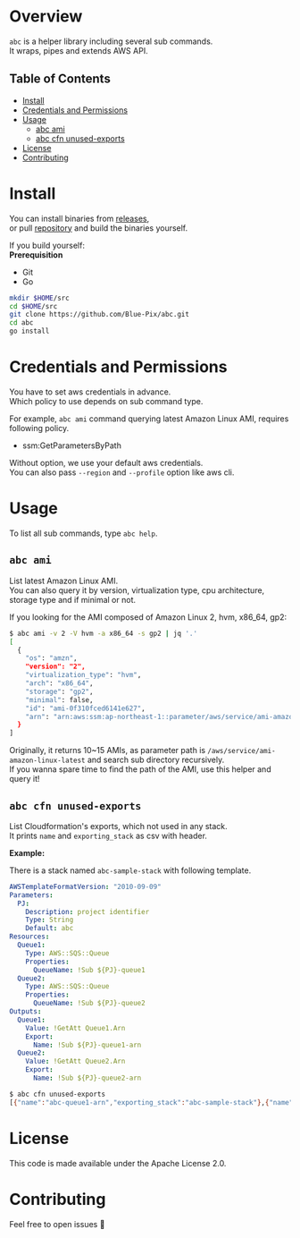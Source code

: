 # Overview
`abc` is a helper library including several sub commands.  
It wraps, pipes and extends AWS API.  

## Table of Contents

- [Install](#install)
- [Credentials and Permissions](#credentials-and-permissions)
- [Usage](#usage)
  - [abc ami](#abc-ami)
  - [abc cfn unused-exports](#abc-cfn-unused-exports)
- [License](#license)
- [Contributing](#contributing)

# Install
You can install binaries from [releases](https://github.com/Blue-Pix/abc/releases),   
or pull [repository](https://github.com/Blue-Pix/abc) and build the binaries yourself.

If you build yourself:  
**Prerequisition**
- Git
- Go

```sh
mkdir $HOME/src
cd $HOME/src
git clone https://github.com/Blue-Pix/abc.git
cd abc
go install
```

# Credentials and Permissions

You have to set aws credentials in advance.  
Which policy to use depends on sub command type.  
  
For example, `abc ami` command querying latest Amazon Linux AMI, requires following policy.

- ssm:GetParametersByPath

Without option, we use your default aws credentials.  
You can also pass `--region` and `--profile` option like aws cli.

# Usage
To list all sub commands, type `abc help`.

## `abc ami`

List latest Amazon Linux AMI.  
You can also query it by version, virtualization type, cpu architecture, storage type and if minimal or not.

If you looking for the AMI composed of Amazon Linux 2, hvm, x86_64, gp2:

```sh
$ abc ami -v 2 -V hvm -a x86_64 -s gp2 | jq '.'
[
  {
    "os": "amzn",
    "version": "2",
    "virtualization_type": "hvm",
    "arch": "x86_64",
    "storage": "gp2",
    "minimal": false,
    "id": "ami-0f310fced6141e627",
    "arn": "arn:aws:ssm:ap-northeast-1::parameter/aws/service/ami-amazon-linux-latest/amzn2-ami-hvm-x86_64-gp2"
  }
]
```

Originally, it returns 10~15 AMIs, as parameter path is `/aws/service/ami-amazon-linux-latest` and search sub directory recursively.  
If you wanna spare time to find the path of the AMI, use this helper and query it!

## `abc cfn unused-exports`

List Cloudformation's exports, which not used in any stack.  
It prints `name` and `exporting_stack` as csv with header.

**Example:**

There is a stack named `abc-sample-stack` with following template.

```yaml
AWSTemplateFormatVersion: "2010-09-09"
Parameters:
  PJ:
    Description: project identifier
    Type: String
    Default: abc
Resources:
  Queue1:
    Type: AWS::SQS::Queue
    Properties: 
      QueueName: !Sub ${PJ}-queue1
  Queue2:
    Type: AWS::SQS::Queue
    Properties: 
      QueueName: !Sub ${PJ}-queue2
Outputs:
  Queue1:
    Value: !GetAtt Queue1.Arn
    Export:
      Name: !Sub ${PJ}-queue1-arn
  Queue2:
    Value: !GetAtt Queue2.Arn
    Export:
      Name: !Sub ${PJ}-queue2-arn
```

```sh
$ abc cfn unused-exports
[{"name":"abc-queue1-arn","exporting_stack":"abc-sample-stack"},{"name":"abc-queue2-arn","exporting_stack":"abc-sample-stack"}]
```

# License
This code is made available under the Apache License 2.0.

# Contributing
Feel free to open issues 🎉
